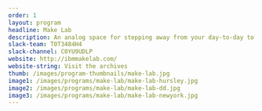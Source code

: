 ```yaml
---
order: 1
layout: program
headline: Make Lab
description: An analog space for stepping away from your day-to-day to explore, work with your hands, and recharge your creativity.
slack-team: T0T3484H4
slack-channel: C0YU9UDLP
website: http://ibmmakelab.com/
website-string: Visit the archives
thumb: /images/program-thumbnails/make-lab.jpg
image1: /images/programs/make-lab/make-lab-hursley.jpg
image2: /images/programs/make-lab/make-lab-dd.jpg
image3: /images/programs/make-lab/make-lab-newyork.jpg
---
```

